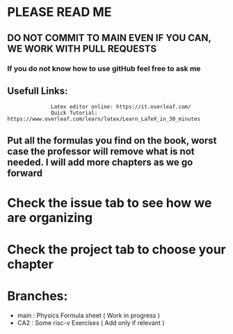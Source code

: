 # PLEASE READ ME 
## DO NOT COMMIT TO MAIN EVEN IF YOU CAN, WE WORK WITH PULL REQUESTS
### If you do not know how to use gitHub feel free to ask me


## Usefull Links:
                  Latex editor online: https://it.overleaf.com/ 
                  Quick Tutorial: https://www.overleaf.com/learn/latex/Learn_LaTeX_in_30_minutes  

## Put all the formulas you find on the book, worst case the professor will remove what is not needed. I will add more chapters as we go forward

# Check the issue tab to see how we are organizing
# Check the project tab to choose your chapter

# Branches: 
 * main : Physics Formula sheet ( Work in progress ) 
 * CA2  : Some risc-v Exercises ( Add only if relevant )
